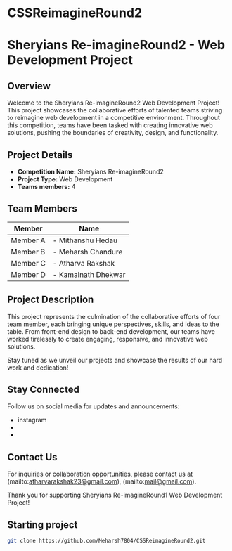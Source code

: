 # CSSReimagineRound2


# Sheryians Re-imagineRound2 - Web Development Project

## Overview
Welcome to the Sheryians Re-imagineRound2 Web Development Project! This project showcases the collaborative efforts of talented teams striving to reimagine web development in a competitive environment. Throughout this competition, teams have been tasked with creating innovative web solutions, pushing the boundaries of creativity, design, and functionality.

## Project Details
- **Competition Name:** Sheryians Re-imagineRound2
- **Project Type:** Web Development
- **Teams members:** 4

## Team Members
| Member | Name |
|------|---------|
| Member A | - Mithanshu Hedau<br>
| Member B | - Meharsh Chandure<br>
| Member C | - Atharva Rakshak<br>
| Member D | - Kamalnath Dhekwar<br>

## Project Description
This project represents the culmination of the collaborative efforts of four  team  member, each bringing unique perspectives, skills, and ideas to the table. From front-end design to back-end development, our teams have worked tirelessly to create engaging, responsive, and innovative web solutions.

Stay tuned as we unveil our projects and showcase the results of our hard work and dedication!

## Stay Connected
Follow us on social media for updates and announcements:
- instagram
- 
-

## Contact Us
For inquiries or collaboration opportunities, please contact us at (mailto:atharvarakshak23@gmail.com), (mailto:mail@gmail.com).

Thank you for supporting Sheryians Re-imagineRound1 Web Development Project!

## Starting project
  ```bash
  git clone https://github.com/Meharsh7804/CSSReimagineRound2.git
  ```

 
